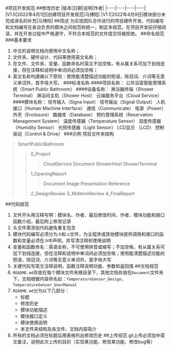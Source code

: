 #项目开发规范
##修改历史
|版本|日期|说明|作者|
|----|----|----|----|
|V1.0|2022年4月1日|创建项目开发规范|马博阳|
|V1.1|2022年4月9日|模块部分未完成译名的补充|马博阳|
##简述
为实现团队合作进行的项目硬件开发、代码编写和文档编写在各自负责的模块之间规范和统一，制定本规范。在项目开发前仔细阅读，并在开发过程中严格遵守，不符合本规范的文件提交将被拒绝。
##命名规范
###基本要求
1. 中文的说明文档内使用中文名称；
2. 文件夹、硬件设计、代码等使用英文名称；
3. 在文件、文件夹、变量、函数命名时英文不加空格，有从属关系可加下划线连接，但在注释和说明中单词间必须加空格；
4. 英文名称均遵循以下原则：使用能清楚描述功能的短语，除冠词、介词等无意义单词外，首字母大写。
###标准名称
####项目名称：
公共浴室智能管理系统（Smart Public Bathroom）
####设备名称：
淋浴器终端（Shower Terminal）
淋浴间主机（Shower Host）
云端服务平台（Cloud Service）
####模块名称：
信号输入（Signa Input）
信号输出（Signal Output）
人机接口（Human Machine Interface）
通信（Communicate）
电源（Power）
外壳（Enclosure）
数据库（Database）
预约管理系统（Reservation Management System）
温度传感器（Temperature Sensor）
湿度传感器（Humidity Sensor）
光照传感器（Light Sensor）
LCD显示 （LCD）
控制驱动（Control & Drive）
###示例
项目文件夹结构
>SmartPublicBathroom
>>0_Project
>>>CloudService
>>>Document
>>>ShowerHost
>>>ShowerTerminal
>>
>>1_OpeningReport
>>>Document
>>>Image
>>>Presentation
>>>Reference
>>
>>2_DesignReview
>>3_MidtermReview
>>4_FinalReport

##代码规范
1. 文件开头用注释写明：模块名、作者、最后修改时间、作者、模块功能和接口函数介绍，最后附上修改记录
2. 头文件需添加代码避免重复包含
3. 模块代码编写必须分为.h和.c文件，为主程序或其他模块提供调用和接口的函数和变量必须在.h中声明，并写清注释和使用说明
4. 变量和函数命名：英语全称，不可使用拼音或缩写；不加空格，有从属关系可加下划线连接，但在注释和说明中单词间必须加空格；使用能清楚描述功能的短语，除冠词、介词等无意义单词外，首字母大写
5. 关键代码写英文注释说明，函数注释说明功能、参数和返回值
##文档规范
1. `README.md`存放在每个模块文件夹根目录下，其他文档存放在`Document`文件夹下，文档根据内容命名如：`TemperatureSensor_Design`、`TemperatureSensor_UserManual`
2. `README.md`分为以下几部分：
   - 标题
   - 修改历史
   - 模块功能描述
   - 模块接口定义
   - 模块使用说明
   - 本文件夹结构及各文件、文档内容简介
3. 所有的文档必须在标题后用表格列出修改历史
##上传规范
git上传必须加中英文备注，说明此次上传的目的（实现某功能、修改某功能、修改bug等）